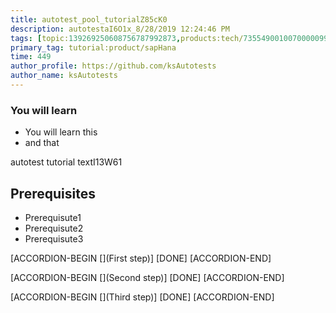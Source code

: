 ```yaml
---
title: autotest_pool_tutorialZ85cK0
description: autotestaI6O1x_8/28/2019 12:24:46 PM
tags: [topic:139269250608756787992873,products:tech/73554900100700000996,tutorial:experience/advanced]
primary_tag: tutorial:product/sapHana
time: 449
author_profile: https://github.com/ksAutotests
author_name: ksAutotests
---
```

### You will learn
- You will learn this
- and that

autotest tutorial textI13W61

## Prerequisites
- Prerequisute1
- Prerequisute2
- Prerequisute3

[ACCORDION-BEGIN [](First step)]
[DONE]
[ACCORDION-END]

[ACCORDION-BEGIN [](Second step)]
[DONE]
[ACCORDION-END]

[ACCORDION-BEGIN [](Third step)]
[DONE]
[ACCORDION-END]

